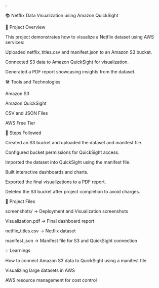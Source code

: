 :

📚 Netflix Data Visualization using Amazon QuickSight

📂 Project Overview

This project demonstrates how to visualize a Netflix dataset using AWS services:

Uploaded netflix_titles.csv and manifest.json to an Amazon S3 bucket.

Connected S3 data to Amazon QuickSight for visualization.

Generated a PDF report showcasing insights from the dataset.

🛠️ Tools and Technologies

Amazon S3

Amazon QuickSight

CSV and JSON Files

AWS Free Tier

🚀 Steps Followed

Created an S3 bucket and uploaded the dataset and manifest file.

Configured bucket permissions for QuickSight access.

Imported the dataset into QuickSight using the manifest file.

Built interactive dashboards and charts.

Exported the final visualizations to a PDF report.

Deleted the S3 bucket after project completion to avoid charges.

📸 Project Files

screenshots/ → Deployment and Visualization screenshots

Visualization.pdf → Final dashboard report

netflix_titles.csv → Netflix dataset

manifest.json → Manifest file for S3 and QuickSight connection

💡 Learnings

How to connect Amazon S3 data to QuickSight using a manifest file

Visualizing large datasets in AWS

AWS resource management for cost control

